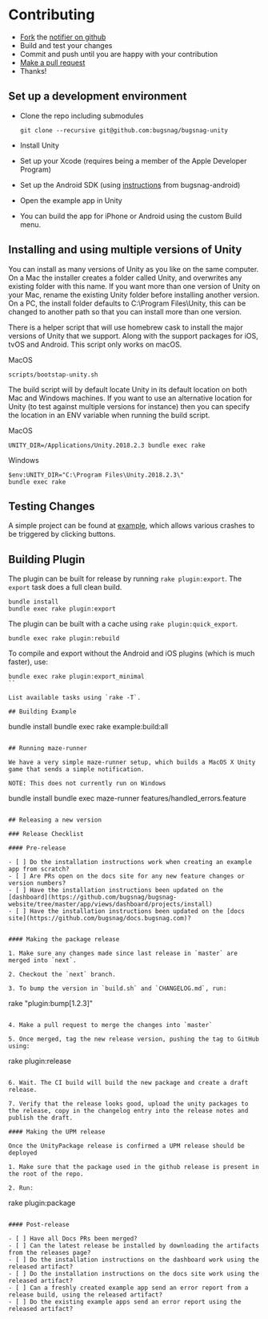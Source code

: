 
# Contributing

- [Fork](https://help.github.com/articles/fork-a-repo) the [notifier on github](https://github.com/bugsnag/bugsnag-android)
- Build and test your changes
- Commit and push until you are happy with your contribution
- [Make a pull request](https://help.github.com/articles/using-pull-requests)
- Thanks!

## Set up a development environment

- Clone the repo including submodules

    ```
    git clone --recursive git@github.com:bugsnag/bugsnag-unity
    ```

- Install Unity
- Set up your Xcode (requires being a member of the Apple Developer Program)
- Set up the Android SDK (using [instructions](https://github.com/bugsnag/bugsnag-android/blob/master/CONTRIBUTING.md) from bugsnag-android)
- Open the example app in Unity
- You can build the app for iPhone or Android using the custom Build menu.

## Installing and using multiple versions of Unity

You can install as many versions of Unity as you like on the same computer. On a Mac the installer creates a folder 
called Unity, and overwrites any existing folder with this name. If you want more than one version of Unity on your Mac, 
rename the existing Unity folder before installing another version. On a PC, the install folder defaults to 
C:\Program Files\Unity, this can be changed to another path so that you can install more than one version.

There is a helper script that will use homebrew cask to install the major versions of Unity that we support. Along with 
the support packages for iOS, tvOS and Android. This script only works on macOS.

MacOS
```
scripts/bootstap-unity.sh
```

The build script will by default locate Unity in its default location on both Mac and Windows machines. If you want to 
use an alternative location for Unity (to test against multiple versions for instance) then you can specify the location 
in an ENV variable when running the build script.

MacOS
```
UNITY_DIR=/Applications/Unity.2018.2.3 bundle exec rake
```

Windows
```
$env:UNITY_DIR="C:\Program Files\Unity.2018.2.3\"
bundle exec rake
```

## Testing Changes

A simple project can be found at [example](https://github.com/bugsnag/bugsnag-unity/blob/master/example), which allows 
various crashes to be triggered by clicking buttons.

## Building Plugin

The plugin can be built for release by running `rake plugin:export`. The
`export` task does a full clean build.

```
bundle install
bundle exec rake plugin:export
```

The plugin can be built with a cache using `rake plugin:quick_export`.

```
bundle exec rake plugin:rebuild
```

To compile and export without the Android and iOS plugins (which is much faster), use:
```
bundle exec rake plugin:export_minimal
``

List available tasks using `rake -T`.

## Building Example

```
bundle install
bundle exec rake example:build:all
```

## Running maze-runner

We have a very simple maze-runner setup, which builds a MacOS X Unity game that sends a simple notification.

NOTE: This does not currently run on Windows

```
bundle install
bundle exec maze-runner features/handled_errors.feature
```

## Releasing a new version

### Release Checklist

#### Pre-release

- [ ] Do the installation instructions work when creating an example app from scratch?
- [ ] Are PRs open on the docs site for any new feature changes or version numbers?
- [ ] Have the installation instructions been updated on the [dashboard](https://github.com/bugsnag/bugsnag-website/tree/master/app/views/dashboard/projects/install)
- [ ] Have the installation instructions been updated on the [docs site](https://github.com/bugsnag/docs.bugsnag.com)?


#### Making the package release

1. Make sure any changes made since last release in `master` are merged into `next`.

2. Checkout the `next` branch.

3. To bump the version in `build.sh` and `CHANGELOG.md`, run:

   ```
   rake "plugin:bump[1.2.3]"
   ```

4. Make a pull request to merge the changes into `master`

5. Once merged, tag the new release version, pushing the tag to GitHub using:

   ```
   rake plugin:release
   ```

6. Wait. The CI build will build the new package and create a draft release.

7. Verify that the release looks good, upload the unity packages to the release, copy in the changelog entry into the release notes and publish the draft.

#### Making the UPM release

Once the UnityPackage release is confirmed a UPM release should be deployed

1. Make sure that the package used in the github release is present in the root of the repo.

2. Run:
   ```
   rake plugin:package
   ```

#### Post-release

- [ ] Have all Docs PRs been merged?
- [ ] Can the latest release be installed by downloading the artifacts from the releases page?
- [ ] Do the installation instructions on the dashboard work using the released artifact?
- [ ] Do the installation instructions on the docs site work using the released artifact?
- [ ] Can a freshly created example app send an error report from a release build, using the released artifact?
- [ ] Do the existing example apps send an error report using the released artifact?
